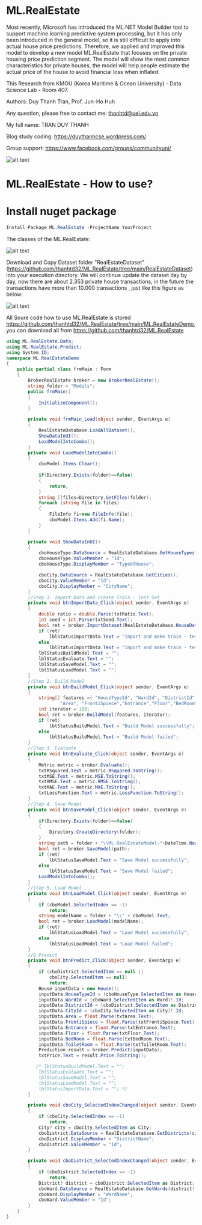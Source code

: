 # ML.RealEstate
Most recently, Microsoft has introduced the ML.NET Model Builder tool to support machine learning predictive system processing, but it has only been introduced in the general model, so it is still difficult to apply into actual house price predictions. Therefore, we applied and improved this model to develop a new model ML.RealEstate that focuses on the private housing price prediction segment. The model will show the most common characteristics for private houses, the model will help people estimate the actual price of the house to avoid financial loss when inflated. 

This Research from KMOU (Korea Maritime & Ocean University) - Data Science Lab - Room 407.

Authors: Duy Thanh Tran, Prof. Jun-Ho Huh

Any question, please free to contact me: thanhtd@uel.edu.vn

My full name: TRAN DUY THANH

Blog study coding: https://duythanhcse.wordpress.com/

Group support: https://www.facebook.com/groups/communityuni/


![alt text](https://raw.githubusercontent.com/thanhtd32/ML.RealEstate/main/Images/realestate_demo.PNG)

# ML.RealEstate - How to use?

# Install nuget package

```C#
Install-Package ML.RealEstate -ProjectName YourProject
```

The classes of the ML.RealEstate:

![alt text](https://raw.githubusercontent.com/thanhtd32/ML.RealEstate/main/Images/fig-classes-ml.realestate.PNG)


Download and Copy Dataset folder "RealEstateDataset"(https://github.com/thanhtd32/ML.RealEstate/tree/main/RealEstateDataset) into your execution directory. We will continue update the dataset day by day, now there are about 2.353 private house transactions, in the future the transactions have more than 10.000 transactions  , just like this figure as below:

![alt text](https://raw.githubusercontent.com/thanhtd32/ML.RealEstate/main/Images/fig-copy-realestatedataset.PNG)

All Soure code how to use ML.RealEstate is stored https://github.com/thanhtd32/ML.RealEstate/tree/main/ML.RealEstateDemo, you can download all from https://github.com/thanhtd32/ML.RealEstate

```C#
using ML.RealEstate.Data;
using ML.RealEstate.Predict;
using System.IO;
namespace ML.RealEstateDemo
{
    public partial class frmMain : Form
    {
        BrokerRealEstate broker = new BrokerRealEstate();
        string folder = "Models";
        public frmMain()
        {
            InitializeComponent();
        }

        private void frmMain_Load(object sender, EventArgs e)
        {
            RealEstateDatabase.LoadAllDataset();
            ShowDataInUI();
            LoadModelIntoCombo();
        }
        private void LoadModelIntoCombo()
        {
            cboModel.Items.Clear();
            
            if(Directory.Exists(folder)==false)
            {
                return;
            }
            string []files=Directory.GetFiles(folder);
            foreach (string file in files)
            {
                FileInfo fi=new FileInfo(file);
                cboModel.Items.Add(fi.Name);
            }
        }

        private void ShowDataInUI()
        {
            cboHouseType.DataSource = RealEstateDatabase.GetHouseTypes();
            cboHouseType.ValueMember = "Id";
            cboHouseType.DisplayMember = "TypeOfHouse";

            cboCity.DataSource = RealEstateDatabase.GetCities();
            cboCity.ValueMember = "Id";
            cboCity.DisplayMember = "CityName";
        }
        //Step 1. Import Data and create Train - Test Set
        private void btnImportData_Click(object sender, EventArgs e)
        {
            double ratio = double.Parse(txtRatio.Text);
            int seed = int.Parse(txtSeed.Text);
            bool ret = broker.ImportDataset(RealEstateDatabase.HouseDataList!, ratio, seed);
            if (ret)
                lblStatusImportData.Text = "Import and make train - test dataset successfully";
            else
                lblStatusImportData.Text = "Import and make train - test dataset failed";
            lblStatusBuildModel.Text = "";
            lblStatusEvaluate.Text = "";
            lblStatusSaveModel.Text = "";
            lblStatusLoadModel.Text = "";
        }
        //Step 2. Build Model
        private void btnBuildModel_Click(object sender, EventArgs e)
        {
            string[] features ={ "HouseTypeId", "WardId", "DistrictId", "CityId",
                    "Area", "FrontiSpiece","Entrance","Floor","BedRoom","ToiletRoom" };
            int iterator = 100;
            bool ret = broker.BuildModel(features, iterator);
            if (ret)
                lblStatusBuildModel.Text = "Build Model successfully";
            else
                lblStatusBuildModel.Text = "Build Model failed";
        }
        //Step 3. Evaluate
        private void btnEvaluate_Click(object sender, EventArgs e)
        {
            Metric metric = broker.Evaluate();
            txtRSquared.Text = metric.RSquared.ToString();
            txtMSE.Text = metric.MSE.ToString();
            txtRMSE.Text = metric.RMSE.ToString();
            txtMAE.Text = metric.MAE.ToString();
            txtLossFunction.Text = metric.LossFunction.ToString();
        }
        //Step 4. Save Model
        private void btnSaveModel_Click(object sender, EventArgs e)
        {
            if(Directory.Exists(folder)==false)
            {
                Directory.CreateDirectory(folder);  
            }
            string path = folder + "\\ML.RealEstateModel-"+DateTime.Now.ToString("ddMMyyyy-hhmmss")+".zip";
            bool ret = broker.SaveModel(path);
            if (ret)
                lblStatusSaveModel.Text = "Save Model successfully";
            else
                lblStatusSaveModel.Text = "Save Model failed";
            LoadModelIntoCombo();
        }
        //Step 5. Load Model
        private void btnLoadModel_Click(object sender, EventArgs e)
        {
            if (cboModel.SelectedIndex == -1)
                return;
            string modelName = folder + "\\" + cboModel.Text;
            bool ret = broker.LoadModel(modelName);
            if (ret)
                lblStatusLoadModel.Text = "Load Model successfully";
            else
                lblStatusLoadModel.Text = "Load Model failed";
        }
        //6.Predict
        private void btnPredict_Click(object sender, EventArgs e)
        {
            if (cboDistrict.SelectedItem == null ||
                cboCity.SelectedItem == null)
                return;
            House inputData = new House();
            inputData.HouseTypeId = (cboHouseType.SelectedItem as HouseType)!.Id;
            inputData.WardId = (cboWard.SelectedItem as Ward)!.Id;
            inputData.DistrictId = (cboDistrict.SelectedItem as District)!.Id;
            inputData.CityId = (cboCity.SelectedItem as City)!.Id;
            inputData.Area = float.Parse(txtArea.Text);
            inputData.FrontiSpiece = float.Parse(txtFrontiSpiece.Text);
            inputData.Entrance = float.Parse(txtEntrance.Text);
            inputData.Floor = float.Parse(txtFloor.Text);
            inputData.BedRoom = float.Parse(txtBedRoom.Text);
            inputData.ToiletRoom = float.Parse(txtToiletRoom.Text);
            Prediction result = broker.Predict(inputData);
            txtPrice.Text = result.Price.ToString();

           /* lblStatusBuildModel.Text = "";
            lblStatusEvaluate.Text = "";
            lblStatusSaveModel.Text = "";
            lblStatusLoadModel.Text = "";
            lblStatusImportData.Text = ""; */
        }

        private void cboCity_SelectedIndexChanged(object sender, EventArgs e)
        {
            if (cboCity.SelectedIndex == -1)
                return;
            City? city = cboCity.SelectedItem as City;
            cboDistrict.DataSource = RealEstateDatabase.GetDistricts(city!.Id);
            cboDistrict.DisplayMember = "DistrictName";
            cboDistrict.ValueMember = "Id";
        }

        private void cboDistrict_SelectedIndexChanged(object sender, EventArgs e)
        {
            if (cboDistrict.SelectedIndex == -1)
                return;
            District? district = cboDistrict.SelectedItem as District;
            cboWard.DataSource = RealEstateDatabase.GetWards(district!.Id);
            cboWard.DisplayMember = "WardName";
            cboWard.ValueMember = "Id";
        }
    }
}

```

